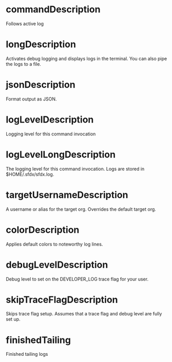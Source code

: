 # commandDescription

Follows active log

# longDescription

Activates debug logging and displays logs in the terminal. You can also pipe the logs to a file.

# jsonDescription

Format output as JSON.

# logLevelDescription

Logging level for this command invocation

# logLevelLongDescription

The logging level for this command invocation. Logs are stored in $HOME/.sfdx/sfdx.log.

# targetUsernameDescription

A username or alias for the target org. Overrides the default target org.

# colorDescription

Applies default colors to noteworthy log lines.

# debugLevelDescription

Debug level to set on the DEVELOPER_LOG trace flag for your user.

# skipTraceFlagDescription

Skips trace flag setup. Assumes that a trace flag and debug level are fully set up.

# finishedTailing

Finished tailing logs
